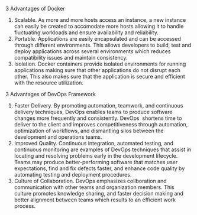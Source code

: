 3 Advantages of Docker

1. Scalable. As more and more hosts access an instance, a new instance can easily be created to accomodate more hosts allowing it to handle fluctuating workloads and ensure availability and reliability.
2. Portable. Applications are easily encapsulated and can be accessed through different environments. This allows developers to build, test and deploy applications across several environments which reduces compatibility issues and maintain consistency.
3. Isolation. Docker containers provide isolated environments for running applications making sure that other applications do not disrupt each other. This also makes sure that the application is secure and efficient with the resource utilization.


3 Advantages of DevOps Framework

1. Faster Delivery. By promoting automation, teamwork, and continuous delivery techniques, DevOps enables teams to produce software changes more frequently and consistently. DevOps  shortens time to deliver to the client and improves competitiveness through automation, optimization of workflows, and dismantling silos between the development and operations teams.
2. Improved Quality. Continuous integration, automated testing, and continuous monitoring are examples of DevOps techniques that assist in locating and resolving problems early in the development lifecycle. Teams may produce better-performing software that matches user expectations, find and fix defects faster, and enhance code quality by automating testing and deployment procedures.
3. Culture of Collaboration. DevOps emphasizes collboration and communication with other teams and organization members. This culture promotes knowledge sharing, and faster decision making and better alignment between teams which results to an efficient work process.
